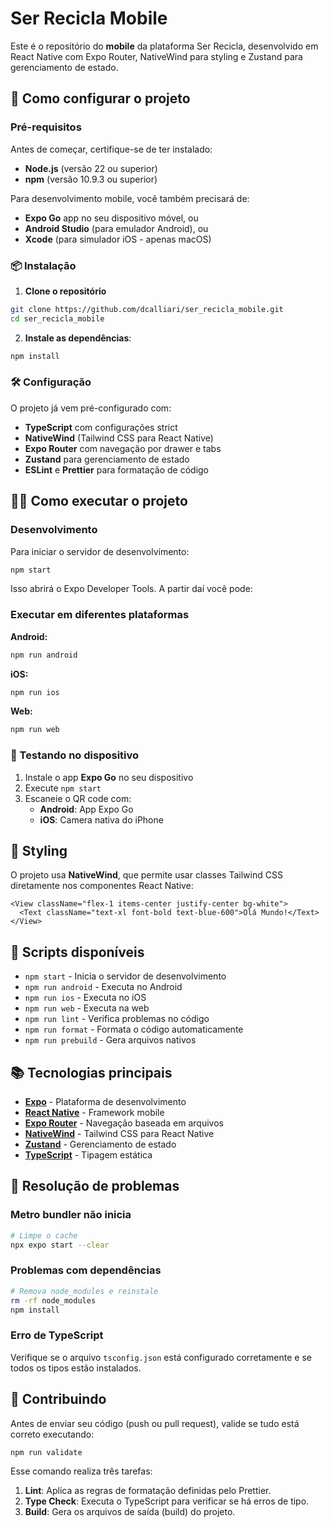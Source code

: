 # Ser Recicla Mobile

Este é o repositório do **mobile** da plataforma Ser Recicla, desenvolvido em React Native com Expo Router, NativeWind para styling e Zustand para gerenciamento de estado.

## 🚀 Como configurar o projeto

### Pré-requisitos

Antes de começar, certifique-se de ter instalado:

- **Node.js** (versão 22 ou superior)
- **npm** (versão 10.9.3 ou superior)

Para desenvolvimento mobile, você também precisará de:

- **Expo Go** app no seu dispositivo móvel, ou
- **Android Studio** (para emulador Android), ou
- **Xcode** (para simulador iOS - apenas macOS)

### 📦 Instalação

1. **Clone o repositório**

```bash
git clone https://github.com/dcalliari/ser_recicla_mobile.git
cd ser_recicla_mobile
```

2. **Instale as dependências**:

```bash
npm install
```

### 🛠️ Configuração

O projeto já vem pré-configurado com:

- **TypeScript** com configurações strict
- **NativeWind** (Tailwind CSS para React Native)
- **Expo Router** com navegação por drawer e tabs
- **Zustand** para gerenciamento de estado
- **ESLint** e **Prettier** para formatação de código

## 🏃‍♂️ Como executar o projeto

### Desenvolvimento

Para iniciar o servidor de desenvolvimento:

```bash
npm start
```

Isso abrirá o Expo Developer Tools. A partir daí você pode:

### Executar em diferentes plataformas

**Android:**

```bash
npm run android
```

**iOS:**

```bash
npm run ios
```

**Web:**

```bash
npm run web
```

### 📱 Testando no dispositivo

1. Instale o app **Expo Go** no seu dispositivo
2. Execute `npm start`
3. Escaneie o QR code com:
   - **Android**: App Expo Go
   - **iOS**: Camera nativa do iPhone

## 🎨 Styling

O projeto usa **NativeWind**, que permite usar classes Tailwind CSS diretamente nos componentes React Native:

```tsx
<View className="flex-1 items-center justify-center bg-white">
  <Text className="text-xl font-bold text-blue-600">Olá Mundo!</Text>
</View>
```

## 🔧 Scripts disponíveis

- `npm start` - Inicia o servidor de desenvolvimento
- `npm run android` - Executa no Android
- `npm run ios` - Executa no iOS
- `npm run web` - Executa na web
- `npm run lint` - Verifica problemas no código
- `npm run format` - Formata o código automaticamente
- `npm run prebuild` - Gera arquivos nativos

## 📚 Tecnologias principais

- **[Expo](https://expo.dev/)** - Plataforma de desenvolvimento
- **[React Native](https://reactnative.dev/)** - Framework mobile
- **[Expo Router](https://docs.expo.dev/router/introduction/)** - Navegação baseada em arquivos
- **[NativeWind](https://www.nativewind.dev/)** - Tailwind CSS para React Native
- **[Zustand](https://github.com/pmndrs/zustand)** - Gerenciamento de estado
- **[TypeScript](https://www.typescriptlang.org/)** - Tipagem estática

## 🚨 Resolução de problemas

### Metro bundler não inicia

```bash
# Limpe o cache
npx expo start --clear
```

### Problemas com dependências

```bash
# Remova node_modules e reinstale
rm -rf node_modules
npm install
```

### Erro de TypeScript

Verifique se o arquivo `tsconfig.json` está configurado corretamente e se todos os tipos estão instalados.

## 🤝 Contribuindo

Antes de enviar seu código (push ou pull request), valide se tudo está correto executando:

```bash
npm run validate
```

Esse comando realiza três tarefas:

1. **Lint**: Aplica as regras de formatação definidas pelo Prettier.
2. **Type Check**: Executa o TypeScript para verificar se há erros de tipo.
3. **Build**: Gera os arquivos de saída (build) do projeto.
